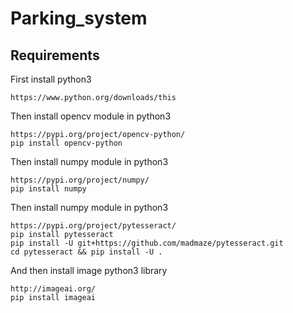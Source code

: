 # Parking_system


## Requirements

First install python3 

```
https://www.python.org/downloads/this 
```

Then install opencv module in python3 

```
https://pypi.org/project/opencv-python/
pip install opencv-python
```

Then install numpy module in python3

```
https://pypi.org/project/numpy/
pip install numpy
```

Then install numpy module in python3

```
https://pypi.org/project/pytesseract/
pip install pytesseract
pip install -U git+https://github.com/madmaze/pytesseract.git
cd pytesseract && pip install -U .
```

And then install image python3 library

```
http://imageai.org/
pip install imageai
```
